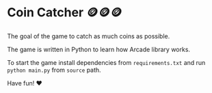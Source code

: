 Coin Catcher    🪙🪙🪙
=====================

The goal of the game to catch as much coins as possible.

The game is written in Python to learn how Arcade library works.

To start the game install dependencies from `requirements.txt` and run `python main.py` from `source` path.

Have fun! ♥️ 
